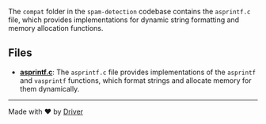 <!--------------------------------------------------------------------------------->
<!-- IMPORTANT: This file is auto-generated by Driver (https://driver.ai). -------->
<!-- Manual edits may be overwritten on future commits. --------------------------->
<!--------------------------------------------------------------------------------->

The `compat` folder in the `spam-detection` codebase contains the `asprintf.c` file, which provides implementations for dynamic string formatting and memory allocation functions.


## Files
- **[asprintf.c](asprintf.c.md)**: The `asprintf.c` file provides implementations of the `asprintf` and `vasprintf` functions, which format strings and allocate memory for them dynamically.

---
Made with ❤️ by [Driver](https://www.driver.ai/)
